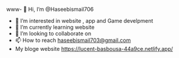 www- 👋 Hi, I’m @Haseebismail706
- 👀 I’m interested in  website , app and Game develpment  
- 🌱 I’m currently learning  website 
- 💞️ I’m looking to collaborate on 
- 📫 How to reach haseebismail703@gmail.com
- My  bloge website https://lucent-basbousa-44a9ce.netlify.app/

<!---
Haseebismail703/Haseebismail703 is a ✨ special ✨ repository because its `README.md` (this file) appears on your GitHub profile.
You can click the Preview link to take a look at your changes.
--->
